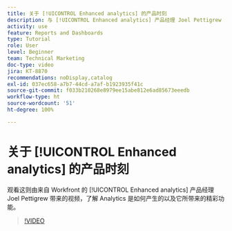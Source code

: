 ```yaml
---
title: 关于 [!UICONTROL Enhanced analytics] 的产品时刻
description: 与 [!UICONTROL Enhanced analytics] 产品经理 Joel Pettigrew 一起了解 Analytics 是如何产生的以及它所带来的精彩功能。
activity: use
feature: Reports and Dashboards
type: Tutorial
role: User
level: Beginner
team: Technical Marketing
doc-type: video
jira: KT-8870
recommendations: noDisplay,catalog
exl-id: 037ec658-a7b7-44cd-a7af-b1923935f41c
source-git-commit: f033b210268e8979ee15abe812e6ad85673eeedb
workflow-type: ht
source-wordcount: '51'
ht-degree: 100%

---
```


# 关于 [!UICONTROL Enhanced analytics] 的产品时刻

观看这则由来自 Workfront 的 [!UICONTROL Enhanced analytics] 产品经理 Joel Pettigrew 带来的视频，了解 Analytics 是如何产生的以及它所带来的精彩功能。

>[!VIDEO](https://video.tv.adobe.com/v/335042/?quality=12&learn=on)

